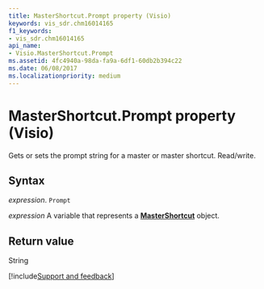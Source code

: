 ```yaml
---
title: MasterShortcut.Prompt property (Visio)
keywords: vis_sdr.chm16014165
f1_keywords:
- vis_sdr.chm16014165
api_name:
- Visio.MasterShortcut.Prompt
ms.assetid: 4fc4940a-98da-fa9a-6df1-60db2b394c22
ms.date: 06/08/2017
ms.localizationpriority: medium
---
```



# MasterShortcut.Prompt property (Visio)

Gets or sets the prompt string for a master or master shortcut. Read/write.


## Syntax

_expression_. `Prompt`

_expression_ A variable that represents a **[MasterShortcut](Visio.MasterShortcut.md)** object.


## Return value

String

[!include[Support and feedback](~/includes/feedback-boilerplate.md)]